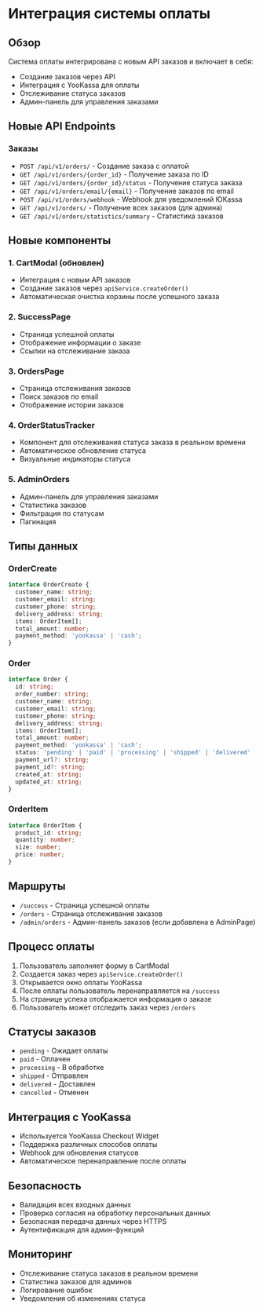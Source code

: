 # Интеграция системы оплаты

## Обзор

Система оплаты интегрирована с новым API заказов и включает в себя:

- Создание заказов через API
- Интеграция с YooKassa для оплаты
- Отслеживание статуса заказов
- Админ-панель для управления заказами

## Новые API Endpoints

### Заказы
- `POST /api/v1/orders/` - Создание заказа с оплатой
- `GET /api/v1/orders/{order_id}` - Получение заказа по ID
- `GET /api/v1/orders/{order_id}/status` - Получение статуса заказа
- `GET /api/v1/orders/email/{email}` - Получение заказов по email
- `POST /api/v1/orders/webhook` - Webhook для уведомлений ЮKassa
- `GET /api/v1/orders/` - Получение всех заказов (для админа)
- `GET /api/v1/orders/statistics/summary` - Статистика заказов

## Новые компоненты

### 1. CartModal (обновлен)
- Интеграция с новым API заказов
- Создание заказов через `apiService.createOrder()`
- Автоматическая очистка корзины после успешного заказа

### 2. SuccessPage
- Страница успешной оплаты
- Отображение информации о заказе
- Ссылки на отслеживание заказа

### 3. OrdersPage
- Страница отслеживания заказов
- Поиск заказов по email
- Отображение истории заказов

### 4. OrderStatusTracker
- Компонент для отслеживания статуса заказа в реальном времени
- Автоматическое обновление статуса
- Визуальные индикаторы статуса

### 5. AdminOrders
- Админ-панель для управления заказами
- Статистика заказов
- Фильтрация по статусам
- Пагинация

## Типы данных

### OrderCreate
```typescript
interface OrderCreate {
  customer_name: string;
  customer_email: string;
  customer_phone: string;
  delivery_address: string;
  items: OrderItem[];
  total_amount: number;
  payment_method: 'yookassa' | 'cash';
}
```

### Order
```typescript
interface Order {
  id: string;
  order_number: string;
  customer_name: string;
  customer_email: string;
  customer_phone: string;
  delivery_address: string;
  items: OrderItem[];
  total_amount: number;
  payment_method: 'yookassa' | 'cash';
  status: 'pending' | 'paid' | 'processing' | 'shipped' | 'delivered' | 'cancelled';
  payment_url?: string;
  payment_id?: string;
  created_at: string;
  updated_at: string;
}
```

### OrderItem
```typescript
interface OrderItem {
  product_id: string;
  quantity: number;
  size: number;
  price: number;
}
```

## Маршруты

- `/success` - Страница успешной оплаты
- `/orders` - Страница отслеживания заказов
- `/admin/orders` - Админ-панель заказов (если добавлена в AdminPage)

## Процесс оплаты

1. Пользователь заполняет форму в CartModal
2. Создается заказ через `apiService.createOrder()`
3. Открывается окно оплаты YooKassa
4. После оплаты пользователь перенаправляется на `/success`
5. На странице успеха отображается информация о заказе
6. Пользователь может отследить заказ через `/orders`

## Статусы заказов

- `pending` - Ожидает оплаты
- `paid` - Оплачен
- `processing` - В обработке
- `shipped` - Отправлен
- `delivered` - Доставлен
- `cancelled` - Отменен

## Интеграция с YooKassa

- Используется YooKassa Checkout Widget
- Поддержка различных способов оплаты
- Webhook для обновления статусов
- Автоматическое перенаправление после оплаты

## Безопасность

- Валидация всех входных данных
- Проверка согласия на обработку персональных данных
- Безопасная передача данных через HTTPS
- Аутентификация для админ-функций

## Мониторинг

- Отслеживание статуса заказов в реальном времени
- Статистика заказов для админов
- Логирование ошибок
- Уведомления об изменениях статуса

